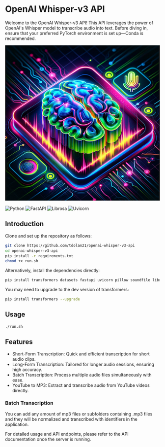 # OpenAI Whisper-v3 API

Welcome to the OpenAI Whisper-v3 API! This API leverages the power of OpenAI's Whisper model to transcribe audio into text. Before diving in, ensure that your preferred PyTorch environment is set up—Conda is recommended.

![Whisper-v3](assets/whisper-v3-thumbnail.png)

![Python](https://img.shields.io/badge/python-v3.7+-blue.svg)
![FastAPI](https://img.shields.io/badge/FastAPI-0.65.2-009688?style=flat&logo=fastapi)
![Librosa](https://img.shields.io/badge/Librosa-1.0.1-yellowgreen)
![Uvicorn](https://img.shields.io/badge/Uvicorn-0.11.8-red)

## Introduction


Clone and set up the repository as follows:

```bash
git clone https://github.com/tdolan21/openai-whisper-v3-api
cd openai-whisper-v3-api
pip install -r requirements.txt
chmod +x run.sh
```
Alternatively, install the dependencies directly:

```bash
pip install transformers datasets fastapi uvicorn pillow soundfile librosa pydub yt-dlp
```

You may need to upgrade to the dev version of transformers:

```bash
pip install transformers --upgrade
```

## Usage

```bash
./run.sh
```


## Features

+ Short-Form Transcription: Quick and efficient transcription for short audio clips.
+ Long-Form Transcription: Tailored for longer audio sessions, ensuring high accuracy.
+ Batch Transcription: Process multiple audio files simultaneously with ease.
+ YouTube to MP3: Extract and transcribe audio from YouTube videos directly.

### Batch Transcription

You can add any amount of mp3 files or subfolders containing .mp3 files and they will be normalized and transcribed with identifiers in the application.

For detailed usage and API endpoints, please refer to the API documentation once the server is running.


